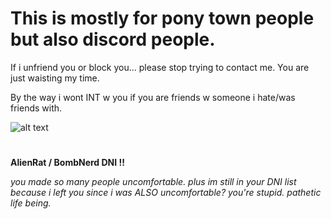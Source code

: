 # **This is mostly for pony town people but also discord people.**

If i unfriend you or block you... please stop trying to contact me.
You are just waisting my time. 

By the way i wont INT w you if you are friends w someone i hate/was friends with.


![alt text](https://64.media.tumblr.com/1e1150562de230e627bc414838c1745c/dffb164420e7d9d7-8d/s1280x1920/06f03c5391bf7bb1241fe3a3e7df719dcc95fff5.gif)

#
**AlienRat / BombNerd DNI !!**

*you made so many people uncomfortable. plus im still in your DNI list because i left you since i was ALSO uncomfortable? you're stupid. pathetic life being.*

